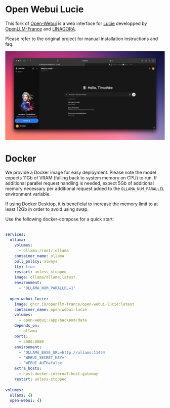# Open Webui Lucie

This fork of [Open-Webui](https://github.com/open-webui/open-webui) is a web interface for [Lucie](lucie.chat) developped by [OpenLLM-France](https://github.com/OpenLLM-France) and [LINAGORA](https://linagora.com).

Please refer to the original project for manual installation instructions and faq.

![image](./lucie_interface.png)

# Docker

We provide a Docker image for easy deployment. Please note the model expects 11Gb of VRAM (falling back to system memory on CPU) to run. If additional parallel request handling is needed, expect 5Gb of additional memory necessary per additional request added to the `OLLAMA_NUM_PARALLEL` environment variable.

If using Docker Desktop, it is beneficial to increase the memory limit to at least 12Gb in order to avoid using swap.

Use the following docker-compose for a quick start:

```yaml

services:
  ollama:
    volumes:
      - ollama:/root/.ollama
    container_name: ollama
    pull_policy: always
    tty: true
    restart: unless-stopped
    image: ollama/ollama:latest
    environment:
      - 'OLLAMA_NUM_PARALLEL=1'

  open-webui-lucie:
    image: ghcr.io/openllm-france/open-webui-lucie:latest
    container_name: open-webui-lucie
    volumes:
      - open-webui:/app/backend/data
    depends_on:
      - ollama
    ports:
      - 3000:8080
    environment:
      - 'OLLAMA_BASE_URL=http://ollama:11434'
      - 'WEBUI_SECRET_KEY='
      - 'WEBUI_AUTH=false'
    extra_hosts:
      - host.docker.internal:host-gateway
    restart: unless-stopped

volumes:
  ollama: {}
  open-webui: {}

```